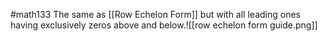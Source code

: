 #math133 
The same as [[Row Echelon Form]] but with all leading ones having exclusively zeros above and below.![[row echelon form guide.png]]